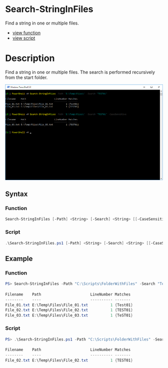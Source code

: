 # Search-StringInFiles

Find a string in one or multiple files.

* [view function](https://github.com/BornToBeRoot/PowerShell/blob/master/Module/LazyAdmin/Search-StringInFiles.ps1)
* [view script](https://github.com/BornToBeRoot/PowerShell/blob/master/Scripts/Search-StringInFiles.ps1)

# Description

Find a string in one or multiple files. The search is performed recursively from the start folder.

![Screenshot](Images/Search-StringInFiles.png?raw=true)

## Syntax

### Function

```powershell
Search-StringInFiles [-Path] <String> [-Search] <String> [[-CaseSensitive]] [<CommonParameters>]
``` 

### Script

```powershell
.\Search-StringInFiles.ps1 [-Path] <String> [-Search] <String> [[-CaseSensitive]] [<CommonParameters>]
```

## Example

### Function

```powershell
PS> Search-StringInFiles -Path "C:\Scripts\FolderWithFiles" -Search "Test01"
       
Filename    Path                      LineNumber Matches
--------    ----                      ---------- -------
File_01.txt E:\Temp\Files\File_01.txt          1 {Test01}
File_02.txt E:\Temp\Files\File_02.txt          1 {TEST01}
File_03.txt E:\Temp\Files\File_03.txt          1 {TeST01}
```

### Script

```powershell
PS> .\Search-StringInFiles.ps1 -Path "C:\Scripts\FolderWithFiles" -Search "TEST01" -CaseSensitive

Filename    Path                      LineNumber Matches
--------    ----                      ---------- -------
File_02.txt E:\Temp\Files\File_02.txt          1 {TEST01}
```
